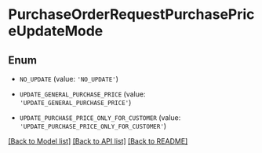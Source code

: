 # PurchaseOrderRequestPurchasePriceUpdateMode


## Enum

* `NO_UPDATE` (value: `'NO_UPDATE'`)

* `UPDATE_GENERAL_PURCHASE_PRICE` (value: `'UPDATE_GENERAL_PURCHASE_PRICE'`)

* `UPDATE_PURCHASE_PRICE_ONLY_FOR_CUSTOMER` (value: `'UPDATE_PURCHASE_PRICE_ONLY_FOR_CUSTOMER'`)

[[Back to Model list]](../README.md#documentation-for-models) [[Back to API list]](../README.md#documentation-for-api-endpoints) [[Back to README]](../README.md)


